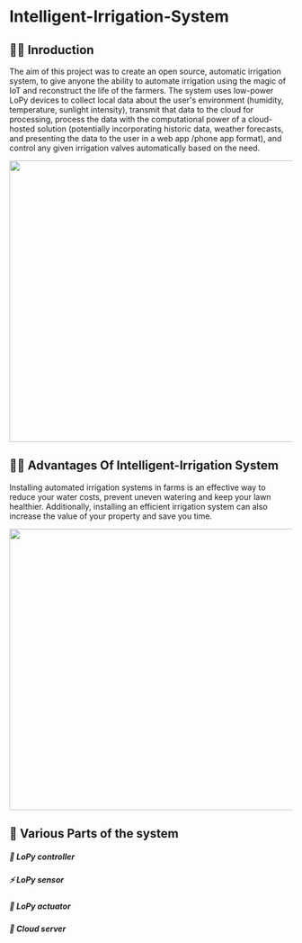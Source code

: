 # Intelligent-Irrigation-System

## 🙌🏻 Inroduction

The aim of this project was to create an open source, automatic irrigation system, to give anyone the ability to automate irrigation using the magic of IoT and reconstruct the life of the farmers.
The system uses low-power LoPy devices to collect local data about the user's environment (humidity, temperature, sunlight intensity), transmit that data to the cloud for processing, process the data with the computational power of a cloud-hosted solution (potentially incorporating historic data, weather forecasts, and presenting the data to the user in a web app /phone app format), and control any given irrigation valves automatically based on the need.

<img align="center" width="800" height="500" src="https://www.disruptordaily.com/wp-content/uploads/2018/01/Tevatronic-Smart-Irrigation-Guidance-For-More-Successful-Harvestings-805x527.jpg">

## 🙌🏻 Advantages Of Intelligent-Irrigation System

Installing automated irrigation systems in farms is an effective way to reduce your water costs, prevent uneven watering and keep your lawn healthier. Additionally, installing an efficient irrigation system can also increase the value of your property and save you time.

<img align="center" width="800" height="500" src="https://2.wlimg.com/product_images/bc-full/dir_152/4552028/smart-irrigation-fertigation-1503383077-3176067.jpg">

## 🎩 Various Parts of the system
 ##### 🧘 LoPy controller
 ##### ⚡️ LoPy sensor
 ##### 📝 LoPy actuator 
 ##### 🔐 Cloud server
